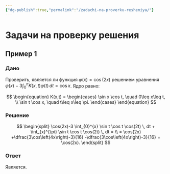 ```yaml
---
{"dg-publish":true,"permalink":"/zadachi-na-proverku-resheniya/"}
---
```



# Задачи на проверку решения

## Пример 1

### Дано

Проверить, является ли функция $\varphi(x)=\cos(2x)$ решением уравнения $\displaystyle \varphi(x)-3\int_{0}^{\pi} K(x,t)\varphi(t) \, dt=\cos x$. Ядро равно:

$$
\begin{equation}
K(x,t) =
\begin{cases}
\sin x \cos t, \quad 0\leq x\leq t, \\
\sin t \cos x, \quad t\leq x\leq \pi.
\end{cases}
\end{equation}
$$

### Решение

$$
\begin{split}
\cos(2x)-3 \int_{0}^{x} \sin t \cos t \cos(2t) \, dt + \int_{x}^{\pi} \sin t \cos t \cos(2t) \, dt = \\
= \cos(2x) +\dfrac{3\cos\left(4x\right)-3}{16} -\dfrac{3\cos\left(4x\right)-3}{16} = \cos(2x).
\end{split}
$$

### Ответ

Является.